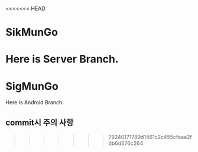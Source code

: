 <<<<<<< HEAD
# SikMunGo
Here is Server Branch.
=======
# SigMunGo
Here is Android Branch.

## commit시 주의 사항
>>>>>>> 79240171789d1461c2c455cfeaa2fdb6d676c264
